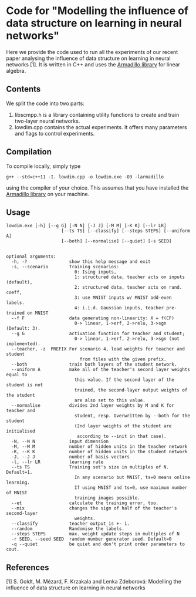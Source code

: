 Code for "Modelling the influence of data structure on learning in neural networks"
==================================

Here we provide the code used to run all the experiments of our recent paper
analysing the influence of data structure on learning in neural networks [1]. It
is written in C++ and uses the [Armadillo library](http://arma.sourceforge.net)
for linear algebra.

Contents
---------

We split the code into two parts:

1. libscmpp.h is a library containing utility functions to create and train
   two-layer neural networks.
2. lowdim.cpp contains the actual experiments. It offers many parameters and
   flags to control experiments.

Compilation
-------

To compile locally, simply type
```
g++ --std=c++11 -I. lowdim.cpp -o lowdim.exe -O3 -larmadillo
``` 
using the compiler of your choice. This assumes that you have installed the [Armadillo
library](http://arma.sourceforge.net) on your machine.

Usage
-----

```
lowdim.exe [-h] [--g G] [-N N] [-J J] [-M M] [-K K] [--lr LR]
                     [--ts TS] [--classify] [--steps STEPS] [--uniform A]
                     [--both] [--normalise] [--quiet] [-s SEED]


optional arguments:
  -h, -?                show this help message and exit
  -s, --scenario        Training scenarios:
                          0: Ising inputs,
                          1: structured data, teacher acts on inputs (default),
                          2: structured data, teacher acts on rand. coeff,
                          3: use MNIST inputs w/ MNIST odd-even labels.
                          4: i.i.d. Gaussian inputs, teacher pre-trained on MNIST
  --f F                 data generating non-linearity: X = f(CF)
                          0-> linear, 1->erf, 2->relu, 3->sgn (Default: 3).
  --g G                 activation function for teacher and student;
                          0-> linear, 1->erf, 2->relu, 3->sgn (not implemented).
  --teacher, -z  PREFIX For scenario 4, load weights for teacher and student
                            from files with the given prefix.
  --both                train both layers of the student network.
  --uniform A           make all of the teacher's second layer weights equal to
                          this value. If the second layer of the student is not
                          trained, the second-layer output weights of the student
                          are also set to this value.
  --normalise           divides 2nd layer weights by M and K for teacher and
                          student, resp. Overwritten by --both for the student
                          (2nd layer weights of the student are initialised
                           according to --init in that case).
  -N, --N N             input dimension
  -M, --M M             number of hidden units in the teacher network
  -K, --K K             number of hidden units in the student network
  -J, --J J             number of basis vectors
  -l, --lr LR           learning rate
  --ts TS               Training set's size in multiples of N. Default=1.
                          In any scenario but MNIST, ts=0 means online learning.
                          If using MNIST and ts=0, use maximum number of MNIST
                          training images possible.
  --et                  calculate the training error, too.
  --mix                 changes the sign of half of the teacher's second-layer
                          weights.
  --classify            teacher output is +- 1.
  --random              Randomise the labels.
  --steps STEPS         max. weight update steps in multiples of N
  -r SEED, --seed SEED  random number generator seed. Default=0
  -q --quiet            be quiet and don't print order parameters to cout.
```


References 
----------

[1] S. Goldt, M. Mézard, F. Krzakala and Lenka Zdeborová: Modelling the influence of
data structure on learning in neural networks
